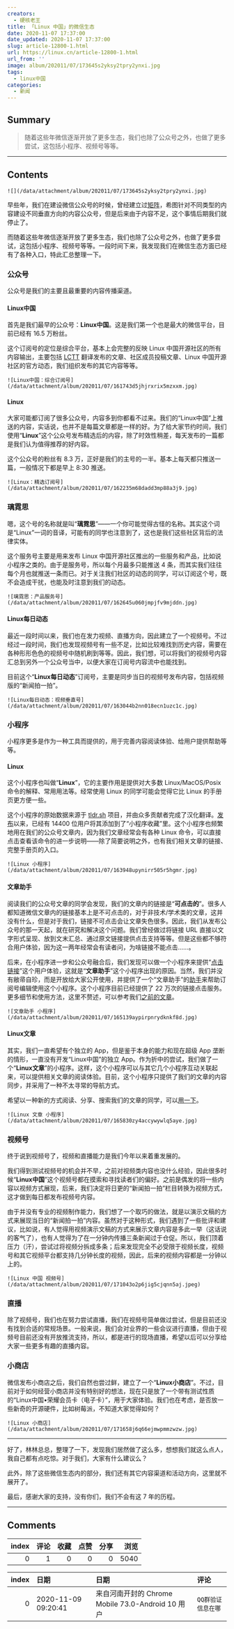 ```yaml
---
creators:
  - 硬核老王
title: 「Linux 中国」的微信生态
date: 2020-11-07 17:37:00
date_updated: 2020-11-07 17:37:00
slug: article-12800-1.html
url: https://linux.cn/article-12800-1.html
url_from: ''
image: album/202011/07/173645s2yksy2tpry2ynxi.jpg
tags:
  - linux中国
categories:
  - 新闻
---
```


## Summary

> 随着这些年微信逐渐开放了更多生态，我们也除了公众号之外，也做了更多尝试，这包括小程序、视频号等等。

***

<!-- more -->

## Contents

`![](/data/attachment/album/202011/07/173645s2yksy2tpry2ynxi.jpg)`

早些年，我们在建设微信公众号的时候，曾经建立过[矩阵](https://linux.cn/article-6838-1.html)，希图针对不同类型的内容建设不同垂直方向的内容公众号，但是后来由于内容不足，这个事情后期我们就停止了。

而随着这些年微信逐渐开放了更多生态，我们也除了公众号之外，也做了更多尝试，这包括小程序、视频号等等。一段时间下来，我发现我们在微信生态方面已经有了各种入口，特此汇总整理一下。

### 公众号

公众号是我们的主要且最重要的内容传播渠道。

#### Linux中国

首先是我们最早的公众号：**Linux中国**。这是我们第一个也是最大的微信平台，目前已经有 16.5 万粉丝。

这个订阅号的定位是综合平台，基本上会完整的反映 Linux 中国开源社区的所有内容输出，主要包括 [LCTT](https://linux.cn/lctt/) 翻译发布的文章、社区成员投稿文章、Linux 中国开源社区的官方动态，我们组织发布的其它内容等等。

`![Linux中国：综合订阅号](/data/attachment/album/202011/07/161743d5jhjrxrix5mzxxm.jpg)`

#### Linux

大家可能都订阅了很多公众号，内容多到你都看不过来。我们的“Linux中国”上推送的内容，实话说，也并不是每篇文章都是一样的好。为了给大家节约时间，我们使用“**Linux**”这个公众号发布精选后的内容，除了时效性稍差，每天发布的一篇都是我们认为值得推荐的好内容。

这个公众号的粉丝有 8.3 万，正好是我们的主号的一半。基本上每天都只推送一篇，一般情况下都是早上 8:30 推送。

`![Linux：精选订阅号](/data/attachment/album/202011/07/162235m68dadd3mp88a3j9.jpg)`

### 璃霓思

嗯，这个号的名称就是叫“**璃霓思**”——一个你可能觉得古怪的名称。其实这个词是“Linux”一词的音译，可能有的同学也注意到了，这也是我们这些社区背后的法律实体。

这个服务号主要是用来发布 Linux 中国开源社区推出的一些服务和产品，比如说小程序之类的。由于是服务号，所以每个月最多只能推送 4 条，而其实我们往往每个月也就推送一条而已。对于关注我们社区的动态的同学，可以订阅这个号，既不会造成干扰，也能及时注意到我们的动态。

`![璃霓思：产品服务号](/data/attachment/album/202011/07/162645u060jmpjfv9mjddn.jpg)`

#### Linux每日动态

最近一段时间以来，我们也在发力视频、直播方向，因此建立了一个视频号。不过经过一段时间，我们也发现视频号有一些不足，比如比较难找到历史内容，需要在各种形形色色的视频号中随机刷到等等。因此，我们想，可以将我们的视频号内容汇总到另外一个公众号当中，以便大家在订阅号内容流中也能找到。

目前这个“**Linux每日动态**”订阅号，主要是同步当日的视频号发布内容，包括视频版的“新闻拍一拍”。

`![Linux每日动态：视频垂直号](/data/attachment/album/202011/07/163044b2nn018ecn1uzc1c.jpg)`

### 小程序

小程序更多是作为一种工具而提供的，用于完善内容阅读体验、给用户提供帮助等等。

#### Linux

这个小程序也叫做“**Linux**”，它的主要作用是提供对大多数 Linux/MacOS/Posix 命令的解释、常用用法等。经常使用 Linux 的同学可能会觉得它比 Linux 的手册页更方便一些。

这个小程序的原始数据来源于 [tldr.sh](https://tldr.sh/) 项目，并由众多贡献者完成了汉化翻译。[发布](https://linux.cn/article-10528-1.html)以来，已经有 14400 位用户将其添加到了“小程序收藏”里。这个小程序也频繁地用在我们的公众号文章内，因为我们文章经常会有各种 Linux 命令，可以直接点击查看该命令的进一步说明——除了简要说明之外，也有我们相关文章的链接、完整手册页的入口。

`![Linux 小程序](/data/attachment/album/202011/07/163948upynirr505r5hgmr.jpg)`

#### 文章助手

阅读我们的公众号文章的同学会发现，我们的文章内的链接是“**可点击的**”。很多人都知道微信文章内的链接基本上是不可点击的，对于非技术/学术类的文章，这并没有什么，但是对于我们，链接不可点击会让文章失色很多。因此，我们从发布公众号的那一天起，就在研究和解决这个问题。我们曾经做过将链接 URL 直接以文字形式呈现、放到文末汇总、通过原文链接提供点击支持等等。但是这些都不够符合用户体验，因为这一两年经常会有读者问，为啥链接不能点击……。

后来，在小程序进一步和公众号融合后，我们发现可以做一个小程序来提供“[点击链接](https://linux.cn/article-10838-1.html)”这个用户体验，这就是“**文章助手**”这个小程序出现的原因。当然，我们并没有敝帚自珍，而是开放给大家公开使用，并提供了一个“文章助手”的[助手](https://linux.cn/article-10896-1.html)来帮助订阅号编辑使用这个小程序。这个小程序目前已经提供了 22 万次的链接点击服务。更多细节和使用方法，这里不赘述，可以参考我们[之前的文章](https://linux.cn/article-11996-1.html)。

`![文章助手 小程序](/data/attachment/album/202011/07/165139aypirpnrydknkf8d.jpg)`

#### Linux文章

其实，我们一直希望有个独立的 App，但是鉴于本身的能力和现在超级 App 垄断的情形，一直没有开发“Linux中国”的独立 App。作为折中的尝试，我们做了一个“**Linux文章**”的小程序。这样，这个小程序可以与其它几个小程序互动关联起来，可以提供相关文章的阅读体验。目前，这个小程序只提供了我们的文章的内容同步，并采用了一种不太寻常的导航方式。

希望以一种新的方式阅读、分享、搜索我们的文章的同学，可以[用一下](https://linux.cn/article-10760-1.html)。

`![Linux 文章 小程序](/data/attachment/album/202011/07/165830zy4accywywlq5aye.jpg)`

### 视频号

终于说到视频号了，视频和直播能力是我们今年以来着重发展的。

我们得到测试视频号的机会并不早，之前对视频类内容也没什么经验，因此很多时候“**Linux中国**”这个视频号都在摸索和寻找读者们的偏好。之前是偶发的将一些内容以视频方式展现，后来，我们决定将日更的“新闻拍一拍”栏目转换为视频方式，这才做到每日都发布视频号内容。

由于并没有专业的视频制作能力，我们想了一个取巧的做法，就是以演示文稿的方式来展现当日的“新闻拍一拍”内容。虽然对于这种形式，我们遇到了一些批评和建议，比如说，有人觉得用视频演示文稿的方式来展示文章内容是多此一举（这话说的客气了），也有人觉得为了在一分钟内传播三条新闻过于仓促。所以，我们顶着压力（汗），尝试过将视频分拆成多条；后来发现完全不必受限于视频长度，视频号和其它视频平台都支持几分钟长度的视频，因此，后来的视频内容都是一分钟以上的。

`![Linux 中国 视频号](/data/attachment/album/202011/07/171043o2p6jig5cjqnn5aj.jpeg)`

### 直播

除了视频号，我们也在努力尝试直播，我们在视频号简单做过尝试，但是目前还没有找到合适的常规场景。一般来说，我们会对业界的一些会议进行直播，但由于视频号目前还没有开放推流支持，所以，都是进行的现场直播，希望以后可以分享给大家一些更多有趣的直播内容。

### 小商店

微信发布小商店之后，我们自然也尝过鲜，建立了一个“**Linux小商店**”。不过，目前对于如何经营小商店并没有特别好的想法，现在只是放了一个带有测试性质的“Linux中国•荣耀会员卡（电子卡）”，用于大家体验。我们也在考虑，是否放一些新奇的开源硬件，比如树莓派，不知道大家觉得如何？

`![Linux 小商店](/data/attachment/album/202011/07/171658j6q66ejmwpmmzwzw.jpg)`

---

好了，林林总总，整理了一下，发现我们居然做了这么多，想想我们就这么点人，我自己都有点吃惊。对于我们，大家有什么建议么？

此外，除了这些微信生态内的部分，我们还有其它内容渠道和活动方向，这里就不展开了。

最后，感谢大家的支持，没有你们，我们不会有这 7 年的历程。

***

## Comments


|   index |   评论 |   收藏 |   点赞 |   分享 |   浏览 |
|--------:|-------:|-------:|-------:|-------:|-------:|
|       0 |      1 |      0 |      0 |      0 |   5040 |

|   index | 日期                | 日期                                              | 评论               |
|--------:|:--------------------|:--------------------------------------------------|:-------------------|
|       0 | 2020-11-09 09:20:41 | 来自河南开封的 Chrome Mobile 73.0-Android 10 用户 | `QQ群验证信息在哪` |
